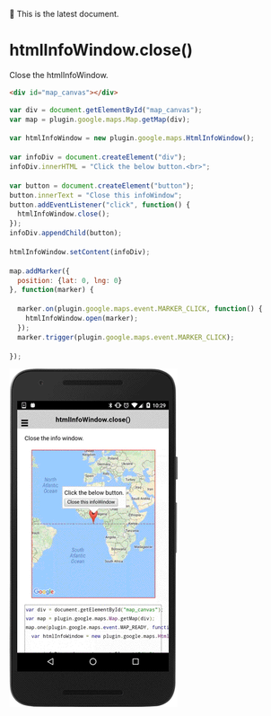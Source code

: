 :green_heart: This is the latest document.

# htmlInfoWindow.close()

Close the htmlInfoWindow.

```html
<div id="map_canvas"></div>
```

```js
var div = document.getElementById("map_canvas");
var map = plugin.google.maps.Map.getMap(div);

var htmlInfoWindow = new plugin.google.maps.HtmlInfoWindow();

var infoDiv = document.createElement("div");
infoDiv.innerHTML = "Click the below button.<br>";

var button = document.createElement("button");
button.innerText = "Close this infoWindow";
button.addEventListener("click", function() {
  htmlInfoWindow.close();
});
infoDiv.appendChild(button);

htmlInfoWindow.setContent(infoDiv);

map.addMarker({
  position: {lat: 0, lng: 0}
}, function(marker) {

  marker.on(plugin.google.maps.event.MARKER_CLICK, function() {
    htmlInfoWindow.open(marker);
  });
  marker.trigger(plugin.google.maps.event.MARKER_CLICK);

});
```

![](image.gif)
